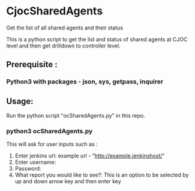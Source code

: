 # CjocSharedAgents
Get the list of all shared agents and their status

This is a python script to get the list and status of shared agents at CJOC level and then get drilldown to controller level.
## Prerequisite :
### Python3 with packages - json, sys, getpass, inquirer

## Usage:
Run the python script "ocSharedAgents.py" in this repo.
### python3 ocSharedAgents.py
This will ask for user inputs such as :
1) Enter jenkins url: example url - "http://example.jenkinshost/"
2) Enter username:
3) Password:
4) What report you would like to see?: This is an option to be selected by up and down arrow key and then enter key
